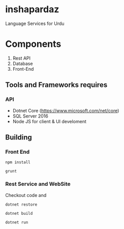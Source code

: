 # inshapardaz
Language Services for Urdu

# Components

1. Rest API
2. Database
3. Front-End

## Tools and Frameworks requires

### API
- Dotnet Core (https://www.microsoft.com/net/core)
- SQL Server 2016
- Node JS for client & UI develoment

## Building

### Front End

`npm install`

`grunt`

### Rest Service and WebSite
Checkout code and 

`dotnet restore`

`dotnet build`

`dotnet run`
